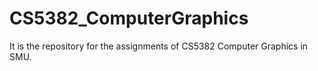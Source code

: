 # CS5382_ComputerGraphics

It is the repository for the assignments of CS5382 Computer Graphics in SMU.